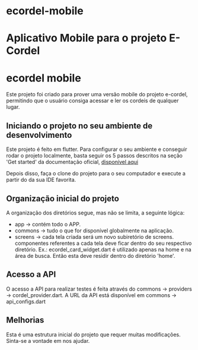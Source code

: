 # ecordel-mobile
Aplicativo Mobile para o projeto E-Cordel
=======
# ecordel mobile

Este projeto foi criado para prover uma versão mobile do projeto e-cordel, permitindo que o usuário consiga acessar e ler os cordeis de qualquer lugar.

## Iniciando o projeto no seu ambiente de desenvolvimento
Este projeto é feito em flutter. 
Para configurar o seu ambiente e conseguir rodar o projeto localmente, basta seguir os 5 passos descritos na seção 'Get started' da documentação oficial, [disponível aqui](https://flutter.dev/docs/get-started/install)

Depois disso, faça o clone do projeto para o seu computador e execute a partir do da sua IDE favorita.


## Organização inicial do projeto

A organização dos diretórios segue, mas não se limita, a seguinte lógica: 
 - app -> contém todo o APP.
 - commons -> tudo o que for disponível globalmente na aplicação.
 - screens -> cada tela criada será um novo subiretório de screens. componentes referentes a cada tela deve ficar dentro do seu respectivo diretório. Ex.: ecordel_card_widget.dart é utilizado apenas na home e na área de busca. Então esta deve residir dentro do diretório 'home'.
 
 ## Acesso a API
O acesso a API para realizar testes é feita através do commons -> providers -> cordel_provider.dart. A URL da API está disponível em commons -> api_configs.dart


## Melhorias
Esta é uma estrutura inicial do projeto que requer muitas modificações. Sinta-se  a vontade em nos ajudar.


